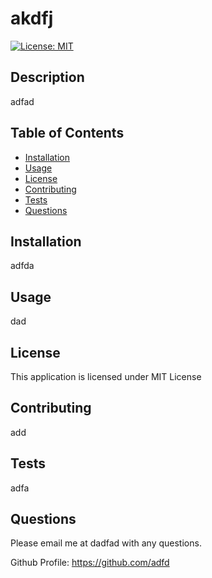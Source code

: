 
# akdfj 
[![License: MIT](https://img.shields.io/badge/License-MIT-yellow.svg)](https://opensource.org/licenses/MIT)
## Description
adfad
## Table of Contents
- [Installation](#Installation)
- [Usage](#Usage)
- [License](#License)
- [Contributing](#Contributing)
- [Tests](#Tests)
- [Questions](#Questions)
## Installation
adfda
## Usage
dad
## License
This application is licensed under MIT License
## Contributing
add
## Tests 
adfa
## Questions
Please email me at dadfad with any questions. 

Github Profile: https://github.com/adfd